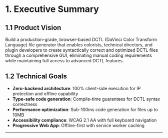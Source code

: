 # 1. Executive Summary

## 1.1 Product Vision
Build a production-grade, browser-based DCTL (DaVinci Color Transform Language) file generator that enables colorists, technical directors, and plugin developers to create syntactically correct and optimized DCTL files through a comprehensive GUI, eliminating manual coding requirements while maintaining full access to advanced DCTL features.

## 1.2 Technical Goals
- **Zero-backend architecture**: 100% client-side execution for IP protection and offline capability
- **Type-safe code generation**: Compile-time guarantees for DCTL syntax correctness
- **Performance optimization**: Sub-100ms code generation for files up to 10MB
- **Accessibility compliance**: WCAG 2.1 AA with full keyboard navigation
- **Progressive Web App**: Offline-first with service worker caching

---
